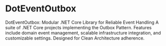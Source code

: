 # DotEventOutbox
DotEventOutbox: Modular .NET Core Library for Reliable Event Handling  A suite of .NET Core projects implementing the Outbox Pattern. Features include domain event management, scalable infrastructure integration, and customizable settings. Designed for Clean Architecture adherence.
